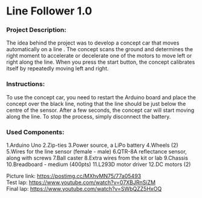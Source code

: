 # Line Follower 1.0

### Project Description: 
The idea behind the project was to develop a concept car that moves automatically on a line . The concept scans the ground and determines the right moment to accelerate or decelerate one of the motors to move left or right along the line. When you press the start button, the concept calibrates itself by repeatedly moving left and right.
### Instructions: 
To use the concept car, you need to restart the Arduino board and place the concept over the black line, noting that the line should be just below the centre of the sensor. After a few seconds, the concept car will start moving along the line. To stop the process, simply disconnect the battery.
### Used Components: 
1.Arduino Uno
2.Zip-ties
3.Power source, a LiPo battery
4.Wheels (2)
5.Wires for the line sensor (female - male)
6.QTR-8A reflectance sensor, along with screws
7.Ball caster
8.Extra wires from the kit or lab
9.Chassis
10.Breadboard - medium (400pts)
11.L293D motor driver
12.DC motors (2)

Picture link: https://postimg.cc/MXhvMN75/77a05493 \
Test lap: https://www.youtube.com/watch?v=07XBJRnSiZM \
Final lap: https://www.youtube.com/watch?v=SWbQZZ5HxOQ
